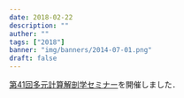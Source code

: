 ```yaml
---
date: 2018-02-22
description: ""
auther: ""
tags: ["2018"]
banner: "img/banners/2014-07-01.png"
draft: false
---
```

[第41回多元計算解剖学セミナー](http://wiki.tagen-compana.org/mediawiki/index.php/%E7%AC%AC41%E5%9B%9E_%E7%A7%91%E7%A0%94%E8%B2%BB%E6%96%B0%E5%AD%A6%E8%A1%93%E9%A0%98%E5%9F%9F%E3%80%8C%E5%A4%9A%E5%85%83%E8%A8%88%E7%AE%97%E8%A7%A3%E5%89%96%E5%AD%A6%E3%80%8D%E3%82%BB%E3%83%9F%E3%83%8A%E3%83%BC)を開催しました．
<!--more-->
